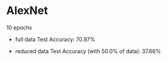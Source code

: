 # AlexNet
10 epochs
- full data
Test Accuracy: 70.97%

- reduced data
Test Accuracy (with 50.0% of data): 37.66%
